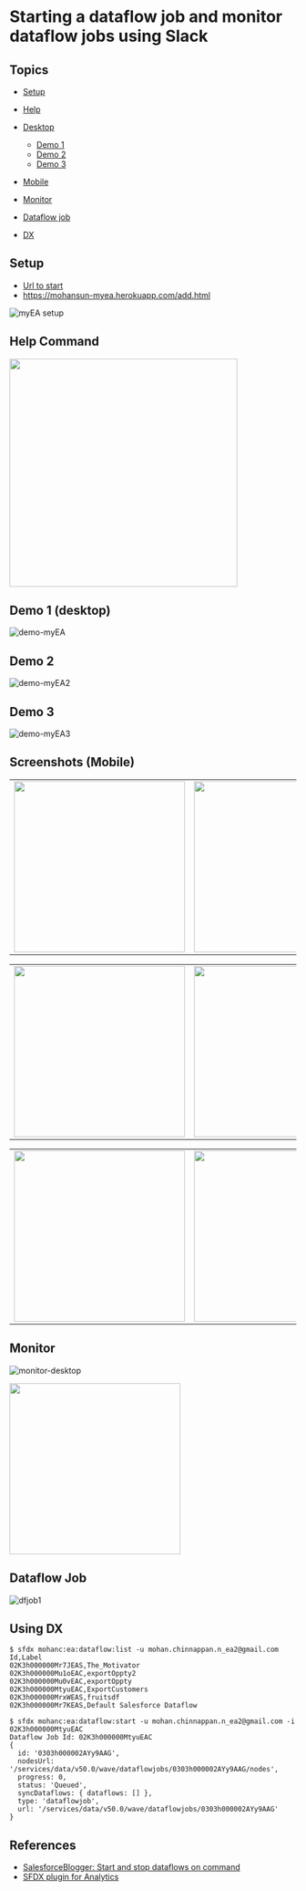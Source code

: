 # Starting a dataflow job and monitor dataflow jobs using Slack 


## Topics
- [Setup](#setup)
- [Help](#help)


- [Desktop](#desktop)
    - [Demo 1](#demo1)
    - [Demo 2](#demo2)
    - [Demo 3](#demo3)



- [Mobile](#mobile)

- [Monitor](#monitor)
- [Dataflow job](#dfjob)

- [DX](#dx)


<a name="setup"></a>
## Setup
- [Url to start](https://mohansun-myea.herokuapp.com/add.html)
- https://mohansun-myea.herokuapp.com/add.html

![myEA setup](img/myEA-setup-1.gif)


<a name="help"></a>
## Help Command
<img src='img/help-1.png' width='400'/></td>


<a name="desktop"></a>
<a name="demo1"></a>
## Demo 1 (desktop)
![demo-myEA](img/myEA-1.gif)

<a name="demo2"></a>
## Demo 2
![demo-myEA2](img/myEA-2.gif)

<a name="demo3"></a>
## Demo 3
![demo-myEA3](img/myEA-demo-3.gif)



<a name="mobile"></a>
## Screenshots (Mobile)

<table>
<tr>
<td> <img src='img/myEA-Mobile-1.PNG' width='300'/></td>
<td> <img src='img/myEA-Mobile-2.PNG' width='300'/></td>
<td> <img src='img/myEA-Mobile-3.PNG' width='300'/></td>
</tr>
</table>

<table>
<tr>
<td> <img src='img/myEA-Mobile-4.PNG' width='300'/></td>
<td> <img src='img/myEA-Mobile-5.PNG' width='300'/></td>
<td> <img src='img/myEA-Mobile-6.PNG' width='300'/></td>
</tr>
</table>


<table>
<td> <img src='img/myEA-Mobile-7.PNG' width='300'/></td>
<td> <img src='img/myEA-Mobile-8.PNG' width='300'/></td>
</table>

<a name="monitor"></a>
## Monitor
![monitor-desktop](img/myEA-moinitor-1.png)

<img src='img/myEA-moinitor-2.png' width='300'/>

<a name="dfjob"></a>
## Dataflow Job
![dfjob1](img/myEA-dfjob-1.gif)

<a name="dx"></a>
## Using DX
```
$ sfdx mohanc:ea:dataflow:list -u mohan.chinnappan.n_ea2@gmail.com
Id,Label
02K3h000000Mr7JEAS,The_Motivator
02K3h000000Mu1oEAC,exportOppty2
02K3h000000Mu0vEAC,exportOppty
02K3h000000MtyuEAC,ExportCustomers
02K3h000000MrxWEAS,fruitsdf
02K3h000000Mr7KEAS,Default Salesforce Dataflow

```

```
$ sfdx mohanc:ea:dataflow:start -u mohan.chinnappan.n_ea2@gmail.com -i 02K3h000000MtyuEAC
Dataflow Job Id: 02K3h000000MtyuEAC
{
  id: '0303h000002AYy9AAG',
  nodesUrl: '/services/data/v50.0/wave/dataflowjobs/0303h000002AYy9AAG/nodes',
  progress: 0,
  status: 'Queued',
  syncDataflows: { dataflows: [] },
  type: 'dataflowjob',
  url: '/services/data/v50.0/wave/dataflowjobs/0303h000002AYy9AAG'
}

```

## References
- [SalesforceBlogger: Start and stop dataflows on command](https://www.salesforceblogger.com/2021/01/19/start-and-stop-dataflows-on-command/)
- [SFDX plugin for Analytics](https://www.salesforceblogger.com/2020/11/17/mohans-sfdx-plugin-for-analytics/)
